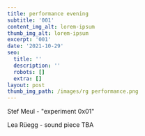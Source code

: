 ```yaml
---
title: performance evening
subtitle: '001'
content_img_alt: lorem-ipsum
thumb_img_alt: lorem-ipsum
excerpt: '001'
date: '2021-10-29'
seo:
  title: ''
  description: ''
  robots: []
  extra: []
layout: post
thumb_img_path: /images/rg performance.png
---
```

Stef Meul - "experiment 0x01"


Lea Rüegg - sound piece TBA
